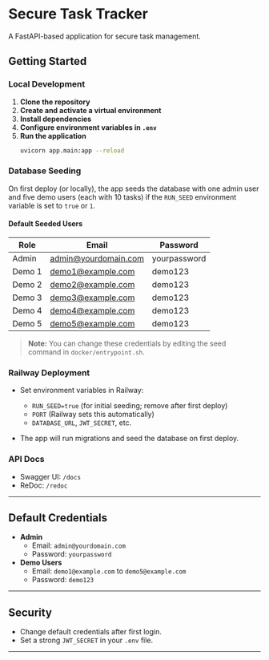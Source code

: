 # Secure Task Tracker

A FastAPI-based application for secure task management.

## Getting Started

### Local Development

1. **Clone the repository**
2. **Create and activate a virtual environment**
3. **Install dependencies**
4. **Configure environment variables in `.env`**
5. **Run the application**
   ```bash
   uvicorn app.main:app --reload
   ```

### Database Seeding

On first deploy (or locally), the app seeds the database with one admin user and five demo users (each with 10 tasks) if the `RUN_SEED` environment variable is set to `true` or `1`.

#### Default Seeded Users

| Role   | Email                | Password     |
|--------|----------------------|-------------|
| Admin  | admin@yourdomain.com | yourpassword |
| Demo 1 | demo1@example.com    | demo123      |
| Demo 2 | demo2@example.com    | demo123      |
| Demo 3 | demo3@example.com    | demo123      |
| Demo 4 | demo4@example.com    | demo123      |
| Demo 5 | demo5@example.com    | demo123      |

> **Note:** You can change these credentials by editing the seed command in `docker/entrypoint.sh`.

### Railway Deployment

- Set environment variables in Railway:
  - `RUN_SEED=true` (for initial seeding; remove after first deploy)
  - `PORT` (Railway sets this automatically)
  - `DATABASE_URL`, `JWT_SECRET`, etc.

- The app will run migrations and seed the database on first deploy.

### API Docs

- Swagger UI: `/docs`
- ReDoc: `/redoc`

---

## Default Credentials

- **Admin**
  - Email: `admin@yourdomain.com`
  - Password: `yourpassword`
- **Demo Users**
  - Email: `demo1@example.com` to `demo5@example.com`
  - Password: `demo123`

---

## Security

- Change default credentials after first login.
- Set a strong `JWT_SECRET` in your `.env` file.

---
